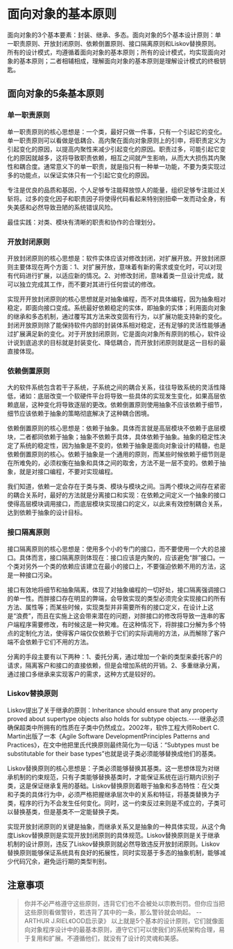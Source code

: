 # 面向对象的基本原则

面向对象的3个基本要素：封装、继承、多态。面向对象的5个基本设计原则：单一职责原则、开放封闭原则、依赖倒置原则、接口隔离原则和Liskov替换原则。所有的设计模式，均遵循着面向对象的基本原则；所有的设计模式，均实现面向对象的基本原则；二者相辅相成，理解面向对象的基本原则是理解设计模式的终极钥匙。

## 面向对象的5条基本原则

### 单一职责原则

单一职责原则的核心思想是：一个类，最好只做一件事，只有一个引起它的变化。单一职责原则可以看做是低耦合、高内聚在面向对象原则上的引申，将职责定义为引起变化的原因，以提高内聚性来减少引起变化的原因。职责过多，可能引起它变化的原因就越多，这将导致职责依赖，相互之间就产生影响，从而大大损伤其内聚性和耦合度。通常意义下的单一职责，就是指只有一种单一功能，不要为类实现过多的功能点，以保证实体只有一个引起它变化的原因。

专注是优良的品质和基因，个人足够专注能释放惊人的能量，组织足够专注能过关斩将。过多的变化因子和职责因子将使得代码看起来特别别扭牵一发而动全身，有失美感和必然导致丑陋的系统错误风险。

最佳实践：对类、模块有清晰的职责和协作的合理划分。

### 开放封闭原则

开放封闭原则的核心思想是：软件实体应该对修改封闭，对扩展开放。开放封闭原则主要体现在两个方面：1、对扩展开放，意味着有新的需求或变化时，可以对现有代码进行扩展，以适应新的情况。2、对修改封闭，意味着类一旦设计完成，就可以独立完成其工作，而不要对其进行任何尝试的修改。

实现开开放封闭原则的核心思想就是对抽象编程，而不对具体编程，因为抽象相对稳定，即面向接口变成。系统最好依赖稳定的实体，即抽象的实体；利用面向对象的继承和多态机制，通过覆写其方法来改变固有行为，以扩展功能支持新的变化。封闭开放原则除了能保持软件内部的封装体系相对稳定，还有足够的灵活性能够通过扩展满足新的变化。对于开放封闭原则，它是面向对象所有原则的核心，软件设计说到底追求的目标就是封装变化、降低耦合，而开放封闭原则就是这一目标的最直接体现。

### 依赖倒置原则

大的软件系统包含若干子系统，子系统之间的耦合关系，往往导致系统的灵活性降低，诸如：底层改变一个软硬件平台将导致一些具体的实现发生变化，如果高层依赖底层，这种变化将导致逐层的更改。依赖倒置原则使用抽象不应该依赖于细节，细节应该依赖于抽象的策略彻底解决了这种耦合困境。

依赖倒置原则的核心思想是：依赖于抽象。具体而言就是高层模块不依赖于底层模块，二者都同依赖于抽象；抽象不依赖于具体，具体依赖于抽象。抽象的稳定性决定了系统的稳定性，因为抽象是不变的，依赖于抽象是面向对象设计的精髓，也是依赖倒置原则的核心。依赖于抽象是一个通用的原则，而某些时候依赖于细节则是在所难免的，必须权衡在抽象和具体之间的取舍，方法不是一层不变的。依赖于抽象，就是对接口编程，不要对实现编程。

我们知道，依赖一定会存在于类与类、模块与模块之间。当两个模块之间存在紧密的耦合关系时，最好的方法就是分离接口和实现：在依赖之间定义一个抽象的接口使得高层模块调用接口，而底层模块实现接口的定义，以此来有效控制耦合关系，达到依赖于抽象的设计目标。

### 接口隔离原则

接口隔离原则的核心思想是：使用多个小的专门的接口，而不要使用一个大的总接口。具体而言，接口隔离原则体现在：接口应该是内聚的，应该避免“胖”接口。一个类对另外一个类的依赖应该建立在最小的接口上，不要强迫依赖不用的方法，这是一种接口污染。

接口有效地将细节和抽象隔离，体现了对抽象编程的一切好处，接口隔离强调接口的单一性。而胖接口存在明显的弊端，会导致实现的类型必须完全实现接口的所有方法、属性等；而某些时候，实现类型并非需要所有的接口定义，在设计上这是“浪费”，而且在实施上这会带来潜在的问题，对胖接口的修改将导致一连串的客户端程序需要修改，有时候这是一种灾难。在这种情况下，将胖接口分解为多个特点的定制化方法，使得客户端仅仅依赖于它们的实际调用的方法，从而解除了客户端不会依赖于它们不用的方法。

分离的手段主要有以下两种：1、委托分离，通过增加一个新的类型来委托客户的请求，隔离客户和接口的直接依赖，但是会增加系统的开销。2、多重继承分离，通过接口多继承来实现客户的需求，这种方式是较好的。

### Liskov替换原则

Liskov提出了关于继承的原则：Inheritance should ensure that any property proved about supertype objects also holds for subtype objects.----继承必须确保超类中所拥有的性质在子类中仍然成立。2002年，软件工程大师Robert C. Martin出版了一本《Agile Software DevelopmentPrinciples Patterns and Practices》，在文中他把里氏代换原则最终简化为一句话：“Subtypes must be substitutable for their base types”也就是说子类必须能够替换成他们的基类。

Liskov替换原则的核心思想是：子类必须能够替换其基类。这一思想体现为对继承机制的约束规范，只有子类能够替换基类时，才能保证系统在运行期内识别子类，这是保证继承复用的基础。Liskov替换原则着眼于抽象和多态特性：在父类和子类的具体行为中，必须严格把握继承层次中的关系和特征，将基类替换为子类，程序的行为不会发生任何变化。同时，这一约束反过来则是不成立的，子类可以替换基类，但是基类不一定能替换子类。

实现开放封闭原则的关键是抽象，而继承关系又是抽象的一种具体实现，从这个角度Liskov替换原则是实现开放封闭原则的具体规范。Liskov替换原则是关于继承机制的设计原则，违反了Liskov替换原则就必然导致违反开放封闭原则。Liskov替换原则能够保证系统具有良好的拓展性，同时实现基于多态的抽象机制，能够减少代码冗余，避免运行期的类型判别。

## 注意事项

> 你并不必严格遵守这些原则，违背它们也不会被处以宗教刑罚。但你应当把这些原则看做警铃，若违背了其中的一条，那么警铃就会响起。     -- ARTHUR J.RIEL《OOD启示录》
以上就是5个基本的设计原则，它们就像面向对象程序设计中的最基本原则，遵守它们可以使我们的系统架构合理，易于复用和扩展。不遵循他们，就没有了设计的灵魂和美感。